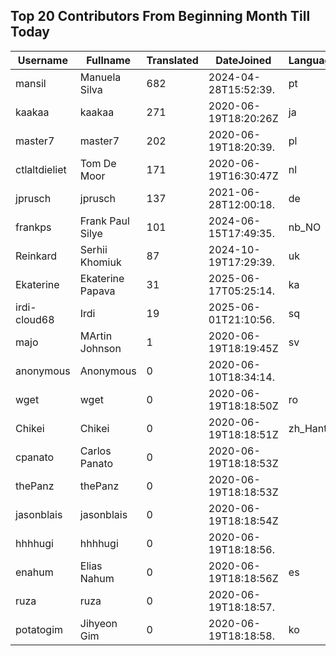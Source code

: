 ## Top 20 Contributors From Beginning Month Till Today ##
|Username|Fullname|Translated|DateJoined|Language|
|--------|--------|----------|----------|-------|
|mansil|Manuela Silva|682|2024-04-28T15:52:39.|pt|
|kaakaa|kaakaa|271|2020-06-19T18:20:26Z|ja|
|master7|master7|202|2020-06-19T18:20:39.|pl|
|ctlaltdieliet|Tom De Moor|171|2020-06-19T16:30:47Z|nl|
|jprusch|jprusch|137|2021-06-28T12:00:18.|de|
|frankps|Frank Paul Silye|101|2024-06-15T17:49:35.|nb_NO|
|Reinkard|Serhii Khomiuk|87|2024-10-19T17:29:39.|uk|
|Ekaterine|Ekaterine Papava|31|2025-06-17T05:25:14.|ka|
|irdi-cloud68|Irdi|19|2025-06-01T21:10:56.|sq|
|majo|MArtin Johnson|1|2020-06-19T18:19:45Z|sv|
|anonymous|Anonymous|0|2020-06-10T18:34:14.||
|wget|wget|0|2020-06-19T18:18:50Z|ro|
|Chikei|Chikei|0|2020-06-19T18:18:51Z|zh_Hant|
|cpanato|Carlos Panato|0|2020-06-19T18:18:53Z||
|thePanz|thePanz|0|2020-06-19T18:18:53Z||
|jasonblais|jasonblais|0|2020-06-19T18:18:54Z||
|hhhhugi|hhhhugi|0|2020-06-19T18:18:56.||
|enahum|Elias  Nahum|0|2020-06-19T18:18:56Z|es|
|ruza|ruza|0|2020-06-19T18:18:57.||
|potatogim|Jihyeon Gim|0|2020-06-19T18:18:58.|ko|
